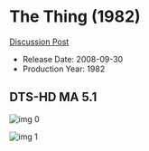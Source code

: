 # The Thing (1982)

[Discussion Post](https://www.avsforum.com/threads/bass-eq-for-filtered-movies.2995212/post-57713234)

* Release Date: 2008-09-30
* Production Year: 1982

## DTS-HD MA 5.1

![img 0](https://i.imgur.com/KBCZDY3.jpg)

![img 1](https://i.imgur.com/tr8Ju6L.png)

